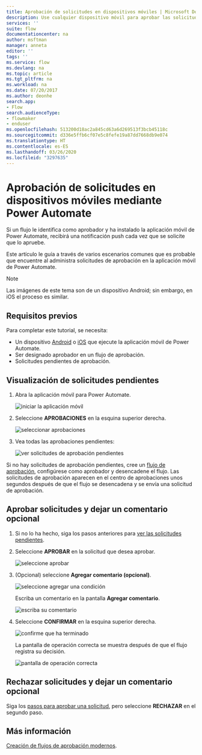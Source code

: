 ```yaml
---
title: Aprobación de solicitudes en dispositivos móviles | Microsoft Docs
description: Use cualquier dispositivo móvil para aprobar las solicitudes creadas en Power Automate.
services: ''
suite: flow
documentationcenter: na
author: msftman
manager: anneta
editor: ''
tags: ''
ms.service: flow
ms.devlang: na
ms.topic: article
ms.tgt_pltfrm: na
ms.workload: na
ms.date: 07/20/2017
ms.author: deonhe
search.app:
- Flow
search.audienceType:
- flowmaker
- enduser
ms.openlocfilehash: 513200d18ac2a845cd63a6d269513f3bcb45118c
ms.sourcegitcommit: d336e5ffb6cf07e5c8fefe19a87dd7668db9e074
ms.translationtype: HT
ms.contentlocale: es-ES
ms.lasthandoff: 03/26/2020
ms.locfileid: "3297635"
---
```

# <a name="approve-requests-on-your-mobile-device-by-using-power-automate"></a>Aprobación de solicitudes en dispositivos móviles mediante Power Automate

Si un flujo le identifica como aprobador y ha instalado la aplicación móvil de Power Automate, recibirá una notificación push cada vez que se solicite que lo apruebe.

Este artículo le guía a través de varios escenarios comunes que es probable que encuentre al administra solicitudes de aprobación en la aplicación móvil de Power Automate.

> [!NOTE]
> Las imágenes de este tema son de un dispositivo Android; sin embargo, en iOS el proceso es similar.
> 
> 

## <a name="prerequisites"></a>Requisitos previos
Para completar este tutorial, se necesita:

* Un dispositivo [Android](https://aka.ms/flowmobiledocsandroid) o [iOS](https://aka.ms/flowmobiledocsios) que ejecute la aplicación móvil de Power Automate.
* Ser designado aprobador en un flujo de aprobación.
* Solicitudes pendientes de aprobación.

## <a name="view-pending-requests"></a>Visualización de solicitudes pendientes
1. Abra la aplicación móvil para Power Automate.
   
    ![iniciar la aplicación móvil](./media/mobile-approvals/open-app.png)
2. Seleccione **APROBACIONES** en la esquina superior derecha.
   
    ![seleccionar aprobaciones](./media/mobile-approvals/select-approvals.png)
3. Vea todas las aprobaciones pendientes:
   
    ![ver solicitudes de aprobación pendientes](./media/mobile-approvals/show-pending-approval-requests.png)

Si no hay solicitudes de aprobación pendientes, cree un [flujo de aprobación](modern-approvals.md), configúrese como aprobador y desencadene el flujo. Las solicitudes de aprobación aparecen en el centro de aprobaciones unos segundos después de que el flujo se desencadena y se envía una solicitud de aprobación.

## <a name="approve-requests-and-leave-an-optional-comment"></a>Aprobar solicitudes y dejar un comentario opcional
1. Si no lo ha hecho, siga los pasos anteriores para [ver las solicitudes pendientes](mobile-approvals.md#view-pending-requests).
2. Seleccione **APROBAR** en la solicitud que desea aprobar.
   
    ![seleccione aprobar](./media/mobile-approvals/select-approve.png)
3. (Opcional) seleccione **Agregar comentario (opcional)**.
   
    ![seleccione agregar una condición](./media/mobile-approvals/select-add-comment.png)
   
    Escriba un comentario en la pantalla **Agregar comentario**.
   
    ![escriba su comentario](./media/mobile-approvals/enter-comment-for-approval.png)
4. Seleccione **CONFIRMAR** en la esquina superior derecha.
   
    ![confirme que ha terminado](./media/mobile-approvals/tap-confirm-button.png)
   
    La pantalla de operación correcta se muestra después de que el flujo registra su decisión.
   
    ![pantalla de operación correcta](./media/mobile-approvals/approved.png)

## <a name="reject-requests-and-leave-an-optional-comment"></a>Rechazar solicitudes y dejar un comentario opcional
Siga los [pasos para aprobar una solicitud](mobile-approvals.md#approve-requests-and-leave-an-optional-comment), pero seleccione **RECHAZAR** en el segundo paso.

## <a name="learn-more"></a>Más información
[Creación de flujos de aprobación modernos](modern-approvals.md).

